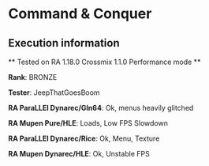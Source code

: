 # Command & Conquer 

## Execution information

** Tested on RA 1.18.0 Crossmix 1.1.0 Performance mode **

**Rank**: BRONZE

**Tester**: JeepThatGoesBoom


**RA ParaLLEl Dynarec/Gln64**: Ok, menus heavily glitched

**RA Mupen Pure/HLE**: Loads, Low FPS Slowdown

**RA ParaLLEl Dynarec/Rice**: Ok, Menu, Texture

**RA Mupen Dynarec/HLE**: Ok, Unstable FPS